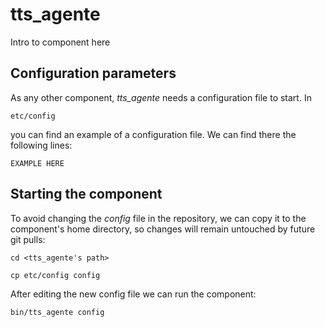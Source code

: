 # tts_agente
Intro to component here


## Configuration parameters
As any other component, *tts_agente* needs a configuration file to start. In
```
etc/config
```
you can find an example of a configuration file. We can find there the following lines:
```
EXAMPLE HERE
```

## Starting the component
To avoid changing the *config* file in the repository, we can copy it to the component's home directory, so changes will remain untouched by future git pulls:

```
cd <tts_agente's path> 
```
```
cp etc/config config
```

After editing the new config file we can run the component:

```
bin/tts_agente config
```
